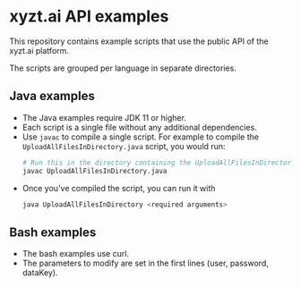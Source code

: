 # xyzt.ai API examples

This repository contains example scripts that use the public API of the xyzt.ai platform.

The scripts are grouped per language in separate directories.

## Java examples

* The Java examples require JDK 11 or higher.
* Each script is a single file without any additional dependencies.
* Use `javac` to compile a single script. 
  For example to compile the `UploadAllFilesInDirectory.java` script, you would run:
  ```bash
  # Run this in the directory containing the UploadAllFilesInDirectory.java file
  javac UploadAllFilesInDirectory.java 
  ```
* Once you've compiled the script, you can run it with
  ```bash
  java UploadAllFilesInDirectory <required arguments>
  ```
  
## Bash examples

* The bash examples use curl.
* The parameters to modify are set in the first lines (user, password, dataKey).
